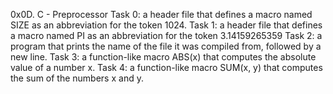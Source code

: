 0x0D. C - Preprocessor
Task 0: a header file that defines a macro named SIZE as an abbreviation for the token 1024.
Task 1: a header file that defines a macro named PI as an abbreviation for the token 3.14159265359
Task 2: a program that prints the name of the file it was compiled from, followed by a new line.
Task 3: a function-like macro ABS(x) that computes the absolute value of a number x.
Task 4: a function-like macro SUM(x, y) that computes the sum of the numbers x and y.
